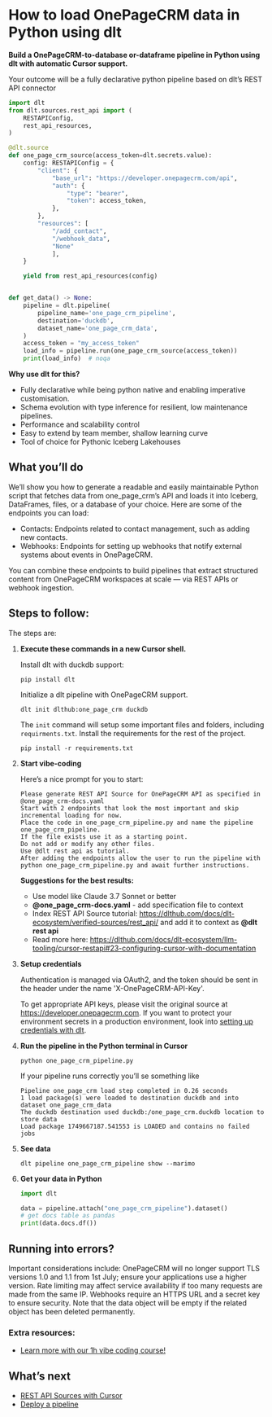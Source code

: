 # How to load OnePageCRM data in Python using dlt

**Build a OnePageCRM-to-database or-dataframe pipeline in Python using dlt with automatic Cursor support.**

Your outcome will be a fully declarative python pipeline based on dlt’s REST API connector

```python
import dlt
from dlt.sources.rest_api import (
    RESTAPIConfig,
    rest_api_resources,
)

@dlt.source
def one_page_crm_source(access_token=dlt.secrets.value):
    config: RESTAPIConfig = {
        "client": {
            "base_url": "https://developer.onepagecrm.com/api",
            "auth": {
                "type": "bearer",
                "token": access_token,
            },
        },
        "resources": [
            "/add_contact",
            "/webhook_data",
            "None"
            ],
    }

    yield from rest_api_resources(config)


def get_data() -> None:
    pipeline = dlt.pipeline(
        pipeline_name='one_page_crm_pipeline',
        destination='duckdb',
        dataset_name='one_page_crm_data', 
    )
    access_token = "my_access_token"
    load_info = pipeline.run(one_page_crm_source(access_token))
    print(load_info)  # noqa
```

**Why use dlt for this?**

- Fully declarative while being python native and enabling imperative customisation.
- Schema evolution with type inference for resilient, low maintenance pipelines.
- Performance and scalability control
- Easy to extend by team member, shallow learning curve
- Tool of choice for Pythonic Iceberg  Lakehouses

## What you’ll do

We’ll show you how to generate a readable and easily maintainable Python script that fetches data from one_page_crm’s API and loads it into Iceberg, DataFrames, files, or a database of your choice. Here are some of the endpoints you can load:

- Contacts: Endpoints related to contact management, such as adding new contacts.
- Webhooks: Endpoints for setting up webhooks that notify external systems about events in OnePageCRM.

You can combine these endpoints to build pipelines that extract structured content from OnePageCRM workspaces at scale — via REST APIs or webhook ingestion.

## Steps to follow:

The steps are:

1. **Execute these commands in a new Cursor shell.**
    
    Install dlt with duckdb support:
    ```shell
    pip install dlt
    ```

    Initialize a dlt pipeline with OnePageCRM support.
    ```shell
    dlt init dlthub:one_page_crm duckdb
    ```

    The `init` command will setup some important files and folders, including `requirments.txt`. Install the requirements for the rest of the project.
    ```shell
    pip install -r requirements.txt
    ```
    
2. **Start vibe-coding**
    
    Here’s a nice prompt for you to start: 
    
    ```
    Please generate REST API Source for OnePageCRM API as specified in @one_page_crm-docs.yaml 
    Start with 2 endpoints that look the most important and skip incremental loading for now. 
    Place the code in one_page_crm_pipeline.py and name the pipeline one_page_crm_pipeline. 
    If the file exists use it as a starting point. 
    Do not add or modify any other files. 
    Use @dlt rest api as tutorial. 
    After adding the endpoints allow the user to run the pipeline with python one_page_crm_pipeline.py and await further instructions.
    
    ```
    
    **Suggestions for the best results:**
    - Use model like Claude 3.7 Sonnet or better
    - **@one_page_crm-docs.yaml** - add specification file to context
    - Index REST API Source tutorial: https://dlthub.com/docs/dlt-ecosystem/verified-sources/rest_api/ and add it to context as **@dlt rest api**
    - Read more here: https://dlthub.com/docs/dlt-ecosystem/llm-tooling/cursor-restapi#23-configuring-cursor-with-documentation
    
3. **Setup credentials** 
    
    Authentication is managed via OAuth2, and the token should be sent in the header under the name 'X-OnePageCRM-API-Key'.
    
    To get appropriate API keys, please visit the original source at https://developer.onepagecrm.com.
    If you want to protect your environment secrets in a production environment, look into [setting up credentials with dlt](https://dlthub.com/docs/walkthroughs/add_credentials).
    
4. **Run the pipeline in the Python terminal in Cursor**
    
    ```shell
    python one_page_crm_pipeline.py
    ```
    
    If your pipeline runs correctly you’ll se something like
    
    ```shell
    Pipeline one_page_crm load step completed in 0.26 seconds
    1 load package(s) were loaded to destination duckdb and into dataset one_page_crm_data
    The duckdb destination used duckdb:/one_page_crm.duckdb location to store data
    Load package 1749667187.541553 is LOADED and contains no failed jobs
    ```
    
5. **See data**
    
    ```shell
    dlt pipeline one_page_crm_pipeline show --marimo
    ```
    
6. **Get your data in Python**
    
    ```python
    import dlt
    
    data = pipeline.attach("one_page_crm_pipeline").dataset()
    # get docs table as pandas
    print(data.docs.df())
    ```

## Running into errors?

Important considerations include: OnePageCRM will no longer support TLS versions 1.0 and 1.1 from 1st July; ensure your applications use a higher version. Rate limiting may affect service availability if too many requests are made from the same IP. Webhooks require an HTTPS URL and a secret key to ensure security. Note that the data object will be empty if the related object has been deleted permanently.

### Extra resources:

- [Learn more with our 1h vibe coding course!](https://www.youtube.com/watch?v=GGid70rnJuM)

## What’s next

- [REST API Sources with Cursor](https://dlthub.com/docs/dlt-ecosystem/llm-tooling/cursor-restapi)
- [Deploy a pipeline](https://dlthub.com/docs/walkthroughs/deploy-a-pipeline)